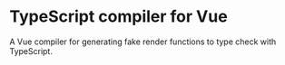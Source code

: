 # TypeScript compiler for Vue

A Vue compiler for generating fake render functions to type check with TypeScript.
